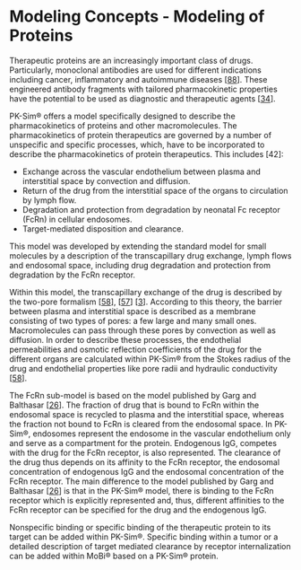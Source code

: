 # Modeling Concepts - Modeling of Proteins

Therapeutic proteins are an increasingly important class of drugs. Particularly, monoclonal antibodies are used for different indications including cancer, inflammatory and autoimmune diseases \[[88](../references.md#88)\]. These engineered antibody fragments with tailored pharmacokinetic properties have the potential to be used as diagnostic and therapeutic agents \[[34](../references.md#34)\].

PK-Sim® offers a model specifically designed to describe the pharmacokinetics of proteins and other macromolecules. The pharmacokinetics of protein therapeutics are governed by a number of unspecific and specific processes, which, have to be incorporated to describe the pharmacokinetics of protein therapeutics. This includes [42]:

- Exchange across the vascular endothelium between plasma and interstitial space by convection and diffusion.
- Return of the drug from the interstitial space of the organs to circulation by lymph flow.
- Degradation and protection from degradation by neonatal Fc receptor (FcRn) in cellular endosomes.
- Target-mediated disposition and clearance.

This model was developed by extending the standard model for small molecules by a description of the transcapillary drug exchange, lymph flows and endosomal space, including drug degradation and protection from degradation by the FcRn receptor.

Within this model, the transcapillary exchange of the drug is described by the two-pore formalism \[[58](../references.md#58)\], \[[57](../references.md#57)\] \[[3](../references.md#3)\]. According to this theory, the barrier between plasma and interstitial space is described as a membrane consisting of two types of pores: a few large and many small ones. Macromolecules can pass through these pores by convection as well as diffusion. In order to describe these processes, the endothelial permeabilities and osmotic reflection coefficients of the drug for the different organs are calculated within PK-Sim® from the Stokes radius of the drug and endothelial properties like pore radii and hydraulic conductivity \[[58](../references.md#58)\].

The FcRn sub-model is based on the model published by Garg and Balthasar \[[26](../references.md#26)\]. The fraction of drug that is bound to FcRn within the endosomal space is recycled to plasma and the interstitial space, whereas the fraction not bound to FcRn is cleared from the endosomal space. In PK-Sim®, endosomes represent the endosome in the vascular endothelium only and serve as a compartment for the protein. Endogenous IgG, competes with the drug for the FcRn receptor, is also represented. The clearance of the drug thus depends on its affinity to the FcRn receptor, the endosomal concentration of endogenous IgG and the endosomal concentration of the FcRn receptor. The main difference to the model published by Garg and Balthasar \[[26](../references.md#26)\] is that in the PK-Sim® model, there is binding to the FcRn receptor which is explicitly represented and, thus, different affinities to the FcRn receptor can be specified for the drug and the endogenous IgG.

Nonspecific binding or specific binding of the therapeutic protein to its target can be added within PK-Sim®. Specific binding within a tumor or a detailed description of target mediated clearance by receptor internalization can be added within MoBi® based on a PK-Sim® protein.
